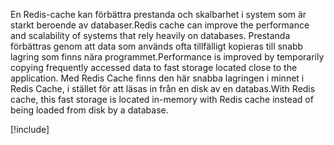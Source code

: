 <span data-ttu-id="6ee30-101">En Redis-cache kan förbättra prestanda och skalbarhet i system som är starkt beroende av databaser.</span><span class="sxs-lookup"><span data-stu-id="6ee30-101">Redis cache can improve the performance and scalability of systems that rely heavily on databases.</span></span> <span data-ttu-id="6ee30-102">Prestanda förbättras genom att data som används ofta tillfälligt kopieras till snabb lagring som finns nära programmet.</span><span class="sxs-lookup"><span data-stu-id="6ee30-102">Performance is improved by temporarily copying frequently accessed data to fast storage located close to the application.</span></span> <span data-ttu-id="6ee30-103">Med Redis Cache finns den här snabba lagringen i minnet i Redis Cache, i stället för att läsas in från en disk av en databas.</span><span class="sxs-lookup"><span data-stu-id="6ee30-103">With Redis cache, this fast storage is located in-memory with Redis cache instead of being loaded from disk by a database.</span></span>

<!-- Cleanup sandbox -->
[!include[](../../../includes/azure-sandbox-cleanup.md)]